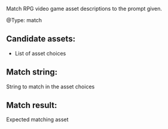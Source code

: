 Match RPG video game asset descriptions to the prompt given.

@Type: match
## Candidate assets:
- List of asset choices
## Match string:
String to match in the asset choices
## Match result:
Expected matching asset